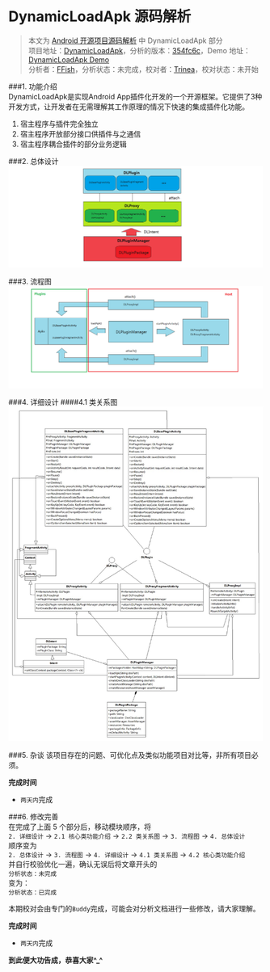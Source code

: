 DynamicLoadApk 源码解析
====================================
> 本文为 [Android 开源项目源码解析](https://github.com/android-cn/android-open-project-analysis) 中 DynamicLoadApk 部分  
> 项目地址：[DynamicLoadApk](https://github.com/singwhatiwanna/dynamic-load-apk)，分析的版本：[354fc6c](https://github.com/singwhatiwanna/dynamic-load-apk/commit/354fc6c3d9ab2f55945096d81621f936f49a18e3 "Commit id is 354fc6c3d9ab2f55945096d81621f936f49a18e3")，Demo 地址：[DynamicLoadApk Demo](https://github.com/android-cn/android-open-project-demo/tree/master/dynamic-load-apk-demo)    
> 分析者：[FFish](https://github.com/FFish)，分析状态：未完成，校对者：[Trinea](https://github.com/trinea)，校对状态：未开始   

###1. 功能介绍  
DynamicLoadApk是实现Android App插件化开发的一个开源框架。它提供了3种开发方式，让开发者在无需理解其工作原理的情况下快速的集成插件化功能。
1. 宿主程序与插件完全独立 
2. 宿主程序开放部分接口供插件与之通信 
3. 宿主程序耦合插件的部分业务逻辑 

###2. 总体设计
![总体设计图](image/design.png)   

###3. 流程图
![流程图](image/flow.png)

###4. 详细设计 
####4.1 类关系图
![类关系图](image/classes.jpg)

###5. 杂谈
该项目存在的问题、可优化点及类似功能项目对比等，非所有项目必须。  

**完成时间**  
- `两天内`完成  

###6. 修改完善  
在完成了上面 5 个部分后，移动模块顺序，将  
`2. 详细设计` -> `2.1 核心类功能介绍` -> `2.2 类关系图` -> `3. 流程图` -> `4. 总体设计`  
顺序变为  
`2. 总体设计` -> `3. 流程图` -> `4. 详细设计` -> `4.1 类关系图` -> `4.2 核心类功能介绍`  
并自行校验优化一遍，确认无误后将文章开头的  
`分析状态：未完成`  
变为：  
`分析状态：已完成`  

本期校对会由专门的`Buddy`完成，可能会对分析文档进行一些修改，请大家理解。  

**完成时间**  
- `两天内`完成  

**到此便大功告成，恭喜大家^_^**  
